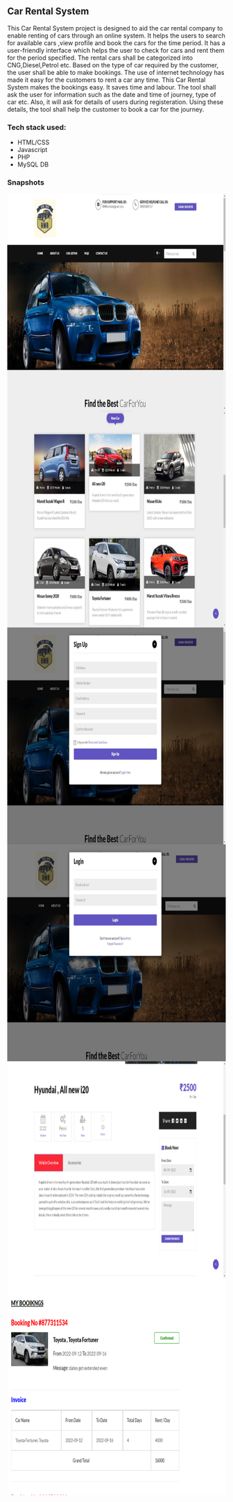 <h2>Car Rental System </h2>
<p>This Car Rental System project is designed to aid the car rental company to enable renting of 
cars through an online system. It helps the users to search for available cars ,view profile and 
book the cars for the time period. It has a user-friendly interface which helps the user to check 
for cars and rent them for the period specified. The rental cars shall be categorized into 
CNG,Diesel,Petrol etc. Based on the type of car required by the customer, the user shall be 
able to make bookings. The use of internet technology has made it easy for the customers to 
rent a car any time. This Car Rental System makes the bookings easy. It saves time and labour. 
The tool shall ask the user for information such as the date and time of journey, type of car etc. 
Also, it will ask for details of users during registeration. Using these details, the tool shall help 
the customer to book a car for the journey.</p>

<h3>Tech stack used: </h3>
<ul>
  <li>HTML/CSS</li>
  <li>Javascript</li>
  <li>PHP</li>
  <li>MySQL DB</li>
</ul>

<h3>Snapshots</h3>
<img align="center" alt="PIC" width="800px" height="500px" src="/images/1.jpg" />
<br>
<img align="center" alt="PIC" width="800px" height="500px" src="/images/2.jpg" />
<br>
<img align="center" alt="PIC" width="800px" height="500px" src="/images/3.jpg" />
<br>
<img align="center" alt="PIC" width="800px" height="500px" src="/images/4.jpg" />
<br>
<img align="center" alt="PIC" width="800px" height="500px" src="/images/5.png" />
<br>
<img align="center" alt="PIC" width="800px" height="500px" src="/images/6.png" />
<br>
